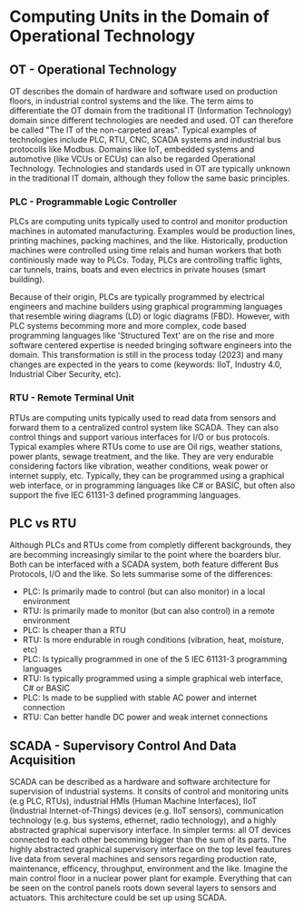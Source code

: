 # Computing Units in the Domain of Operational Technology


## OT - Operational Technology
OT describes the domain of hardware and software used on production floors, in industrial control systems and the like. The term aims to differentiate the OT domain from the traditional IT (Information Technology) domain since different technologies are needed and used. OT can therefore be called "The IT of the non-carpeted areas". Typical examples of technologies include PLC, RTU, CNC, SCADA systems and industrial bus protocolls like Modbus. Domains like IoT, embedded systems and automotive (like VCUs or ECUs) can also be regarded Operational Technology. Technologies and standards used in OT are typically unknown in the traditional IT domain, although they follow the same basic principles.


### PLC - Programmable Logic Controller
PLCs are computing units typically used to control and monitor production machines in automated manufacturing. Examples would be production lines, printing machines, packing machines, and the like. Historically, production machines were controlled using time relais and human workers that both continiously made way to PLCs. Today, PLCs are controlling traffic lights, car tunnels, trains, boats and even electrics in private houses (smart building).

Because of their origin, PLCs are typically programmed by electrical engineers and machine builders using graphical programming languages that resemble wiring diagrams (LD) or logic diagrams (FBD). However, with PLC systems becomming more and more complex, code based programming languages like 'Structured Text' are on the rise and more software centered expertise is needed bringing software engineers into the domain. This transformation is still in the process today (2023) and many changes are expected in the years to come (keywords: IIoT, Industry 4.0, Industrial Ciber Security, etc).


### RTU - Remote Terminal Unit
RTUs are computing units typically used to read data from sensors and forward them to a centralized control system like SCADA. They can also control things and support various interfaces for I/O or bus protocols. Typical examples where RTUs come to use are Oil rigs, weather stations, power plants, sewage treatment, and the like. They are very endurable considering factors like vibration, weather conditions, weak power or internet supply, etc. Typically, they can be programmed using a graphical web interface, or in programming languages like C# or BASIC, but often also support the five IEC 61131-3 defined programming languages.


## PLC vs RTU
Although PLCs and RTUs come from completly different backgrounds, they are becomming increasingly similar to the point where the boarders blur. Both can be interfaced with a SCADA system, both feature different Bus Protocols, I/O and the like. So lets summarise some of the differences:

* PLC: Is primarily made to control (but can also monitor) in a local environment
* RTU: Is primarily made to monitor (but can also control) in a remote environment
* PLC: Is cheaper than a RTU
* RTU: Is more endurable in rough conditions (vibration, heat, moisture, etc)
* PLC: Is typically programmed in one of the 5 IEC 61131-3 programming languages
* RTU: Is typically programmed using a simple graphical web interface, C# or BASIC
* PLC: Is made to be supplied with stable AC power and internet connection
* RTU: Can better handle DC power and weak internet connections


## SCADA - Supervisory Control And Data Acquisition
SCADA can be described as a hardware and software architecture for supervision of industrial systems. It consits of control and monitoring units (e.g PLC, RTUs), industrial HMIs (Human Machine Interfaces), IIoT (Industrial Internet-of-Things) devices (e.g. IIoT sensors), communication technology (e.g. bus systems, ethernet, radio technology), and a highly abstracted graphical supervisory interface. In simpler terms: all OT devices connected to each other becomming bigger than the sum of its parts. The highly abstracted graphical supervisory interface on the top level feautures live data from several machines and sensors regarding production rate, maintenance, efficency, throughput, environment and the like. Imagine the main control floor in a nuclear power plant for example. Everything that can be seen on the control panels roots down several layers to sensors and actuators. This architecture could be set up using SCADA.



